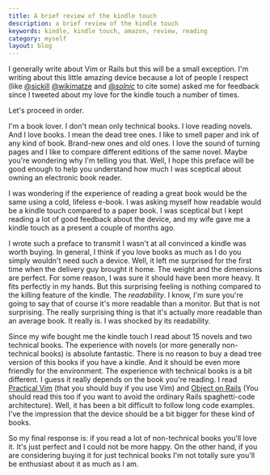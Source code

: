 ```yaml
---
title: A brief review of the kindle touch
description: a brief review of the kindle touch
keywords: kindle, kindle touch, amazon, review, reading
category: myself
layout: blog
---
```


I generally write about Vim or Rails but this will be a small exception.
I'm writing about this little amazing device because a lot of people I respect
(like [@sickill](https://twitter.com/sickill)
[@wikimatze](https://twitter.com/wikimatze) and
[@_solnic_](https://twitter.com/_solnic_) to cite some) asked me for feedback
since I tweeted about my love for the kindle touch a number of times.

Let's proceed in order.

I'm a book lover. I don't mean only technical books. I love reading novels.
And I love books. I mean the dead tree ones. I like to smell paper and ink of
any kind of book. Brand-new ones and old ones. I love the sound of turning
pages and I like to compare different editions of the same novel. Maybe you're
wondering why I'm telling you that. Well, I hope this preface will be good
enough to help you understand how much I was sceptical about owning an
electronic book reader.

I was wondering if the experience of reading a great book would be the same
using a cold, lifeless e-book. I was asking myself how readable would be a
kindle touch compared to a paper book. I was sceptical but I kept reading a
lot of good feedback about the device, and my wife gave me a kindle touch as a
present a couple of months ago.

I wrote such a preface to transmit I wasn't at all convinced a kindle was
worth buying. In general, I think if you love books as much as I do you simply
wouldn't need such a device. Well, it left me surprised for the first time
when the delivery guy brought it home. The weight and the dimensions are
perfect. For some reason, I was sure it should have been more heavy. It fits
perfectly in my hands. But this surprising feeling is nothing compared to the
killing feature of the kindle. The *readability*. I know, I'm sure you're
going to say that of course it's more readable than a monitor. But that is not
surprising. The really surprising thing is that it's actually more readable
than an average book. It really is. I was shocked by its readability.

Since my wife bought me the kindle touch I read about 15 novels and two
technical books. The experience with novels (or more generally non-technical
books) is absolute fantastic. There is no reason to buy a dead tree version of
this books if you have a kindle. And it should be even more friendly for the
environment. The experience with technical books is a bit different. I guess
it really depends on the book you're reading. I read [Practical
Vim](http://pragprog.com/book/dnvim/practical-vim) (that you should buy if you
use Vim) and [Object on Rails](http://objectsonrails.com/) (You should read
this too if you want to avoid the ordinary Rails spaghetti-code architecture).
Well, it has been a bit difficult to follow long code examples. I've the
impression that the device should be a bit bigger for these kind of books.

So my final response is: if you read a lot of non-technical books you'll love
it. It's just perfect and I could not be more happy. On the other
hand, if you are considering buying it for just technical books I'm not
totally sure you'll be enthusiast about it as much as I am.
